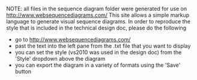 NOTE: all files in the sequence diagram folder were generated for use on http://www.websequencediagrams.com/
This site allows a simple markup language to generate visual sequence diagrams.
In order to reproduce the style that is included in the technical design doc, please do the following
* go to http://www.websequencediagrams.com/
* past the text into the left pane from the .txt file that you want to display
* you can set the style (vs2010 was used in the design doc) from the 'Style' dropdown above the diagram
* you can export the diagram in a variety of formats using the 'Save' button
